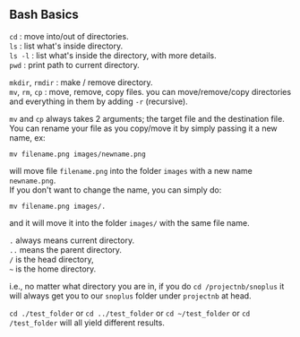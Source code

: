 
## Bash Basics

`cd` : move into/out of directories.  
`ls` : list what's inside directory.  
`ls -l` : list what's inside the directory, with more details.  
`pwd` : print path to current directory.  

`mkdir`, `rmdir` : make / remove directory.  
`mv`, `rm`, `cp` : move, remove, copy files. you can move/remove/copy directories and everything in them by adding `-r` (recursive).  

`mv` and `cp` always takes 2 arguments; the target file and the destination file.  
You can rename your file as you copy/move it by simply passing it a new name, ex:

	mv filename.png images/newname.png

will move file `filename.png` into the folder `images` with a new name `newname.png`.  
If you don't want to change the name, you can simply do:

	mv filename.png images/.

and it will move it into the folder `images/` with the same file name.

`.` always means current directory.  
`..` means the parent directory.  
`/` is the head directory,  
`~` is the home directory.  

i.e., no matter what directory you are in, if you do `cd /projectnb/snoplus` it will always get you to our `snoplus` folder under `projectnb` at head.  

`cd ./test_folder` or `cd ../test_folder` or `cd ~/test_folder` or `cd /test_folder` will all yield different results.
